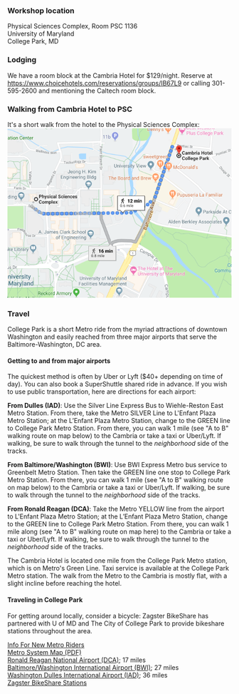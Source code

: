 ### Workshop location
Physical Sciences Complex, Room PSC 1136  
University of Maryland  
College Park, MD

### Lodging
We have a room block at the Cambria Hotel for $129/night. Reserve at https://www.choicehotels.com/reservations/groups/IB67L9 or calling 301-595-2600 and mentioning the Caltech room block.

### Walking from Cambria Hotel to PSC 
It's a short walk from the hotel to the Physical Sciences Complex:
![map from hotel to workshop](CambriatoPSC.png)


### Travel
College Park is a short Metro ride from the myriad attractions of downtown Washington and easily reached from three major airports that serve the Baltimore-Washington, DC area. 

#### Getting to and from major airports
The quickest method is often by Uber or Lyft ($40+ depending on time of day). You can also book a SuperShuttle shared ride in advance. If you wish to use public transportation, here are directions for each airport:

**From Dulles (IAD)**: Use the Silver Line Express Bus to Wiehle-Reston East Metro Station. From there, take the Metro SILVER Line to L'Enfant Plaza Metro Station; at the L’Enfant Plaza Metro Station, change to the GREEN line to College Park Metro Station. From there, you can walk 1 mile (see "A to B" walking route on map below) to the Cambria or take a taxi or Uber/Lyft. If walking, be sure to walk through the tunnel to the _neighborhood_ side of the tracks.

**From Baltimore/Washington (BWI)**: Use BWI Express Metro bus service to Greenbelt Metro Station. Then take the GREEN line one stop to College Park Metro Station. From there, you can walk 1 mile (see "A to B" walking route on map below) to the Cambria or take a taxi or Uber/Lyft. If walking, be sure to walk through the tunnel to the _neighborhood_ side of the tracks.

**From Ronald Reagan (DCA)**: Take the Metro YELLOW line from the airport to L'Enfant Plaza Metro Station; at the L’Enfant Plaza Metro Station, change to the GREEN line to College Park Metro Station. From there, you can walk 1 mile along (see "A to B" walking route on map here) to  the Cambria or take a taxi or Uber/Lyft. If walking, be sure to walk through the tunnel to the _neighborhood_ side of the tracks.

The Cambria Hotel is located one mile from the College Park Metro station, which is on Metro's Green Line. Taxi service is available at the College Park Metro station. The walk from the Metro to the Cambria is mostly flat, with a slight incline before reaching the hotel.

#### Traveling in College Park  
For getting around locally, consider a bicycle: Zagster BikeShare has partnered with U of MD and The City of College Park to provide bikeshare stations throughout the area. 

[Info For New Metro Riders](https://www.wmata.com/rider-guide/new-riders/)  
[Metro System Map (PDF)](https://www.wmata.com/schedules/maps/upload/2017-System-Map.pdf)  
[Ronald Reagan National Airport (DCA)](http://www.flyreagan.com/dca/reagan-national-airport); 17 miles  
[Baltimore/Washington International Airport (BWI)](http://www.bwiairport.com/); 27 miles  
[Washington Dulles International Airport (IAD)](http://www.flydulles.com/); 36 miles  
[Zagster BikeShare Stations](https://bike.zagster.com/mbike)  
